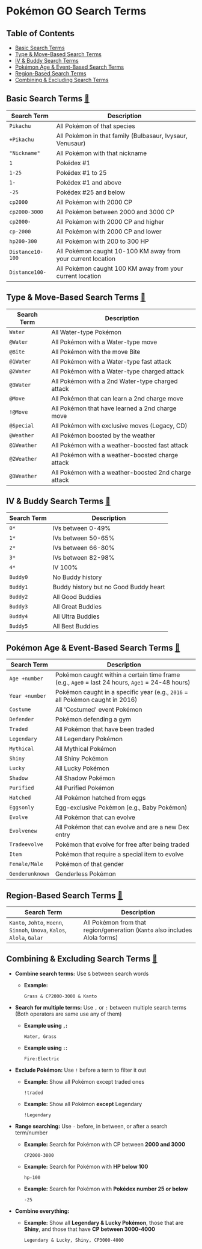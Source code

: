 # Pokémon GO Search Terms
## Table of Contents
- [Basic Search Terms](#basic-search-terms)
- [Type & Move-Based Search Terms](#type--move-based-search-terms)
- [IV & Buddy Search Terms](#iv--buddy-search-terms)
- [Pokémon Age & Event-Based Search Terms](#pokémon-age--event-based-search-terms)
- [Region-Based Search Terms](#region-based-search-terms)
- [Combining & Excluding Search Terms](#combining--excluding-search-terms)


## Basic Search Terms [🔼](#table-of-contents)

| Search Term | Description |
|------------|-------------|
| ```Pikachu``` | All Pokémon of that species |
| ```+Pikachu``` | All Pokémon in that family (Bulbasaur, Ivysaur, Venusaur) |
| ```"Nickname"``` | All Pokémon with that nickname |
| ```1``` | Pokédex #1 |
| ```1-25``` | Pokédex #1 to 25 |
| ```1-``` | Pokédex #1 and above |
| ```-25``` | Pokédex #25 and below |
| ```cp2000``` | All Pokémon with 2000 CP |
| ```cp2000-3000``` | All Pokémon between 2000 and 3000 CP |
| ```cp2000-``` | All Pokémon with 2000 CP and higher |
| ```cp-2000``` | All Pokémon with 2000 CP and lower |
| ```hp200-300``` | All Pokémon with 200 to 300 HP |
| ```Distance10-100``` | All Pokémon caught 10-100 KM away from your current location |
| ```Distance100-``` | All Pokémon caught 100 KM away from your current location |

## Type & Move-Based Search Terms [🔼](#table-of-contents)

| Search Term | Description |
|------------|-------------|
| ```Water``` | All Water-type Pokémon |
| ```@Water``` | All Pokémon with a Water-type move |
| ```@Bite``` | All Pokémon with the move Bite |
| ```@1Water``` | All Pokémon with a Water-type fast attack |
| ```@2Water``` | All Pokémon with a Water-type charged attack |
| ```@3Water``` | All Pokémon with a 2nd Water-type charged attack |
| ```@Move``` | All Pokémon that can learn a 2nd charge move |
| ```!@Move``` | All Pokémon that have learned a 2nd charge move |
| ```@Special``` | All Pokémon with exclusive moves (Legacy, CD) |
| ```@Weather``` | All Pokémon boosted by the weather |
| ```@1Weather``` | All Pokémon with a weather-boosted fast attack |
| ```@2Weather``` | All Pokémon with a weather-boosted charge attack |
| ```@3Weather``` | All Pokémon with a weather-boosted 2nd charge attack |

## IV & Buddy Search Terms [🔼](#table-of-contents)

| Search Term | Description |
|------------|-------------|
| ```0*``` | IVs between 0-49% |
| ```1*``` | IVs between 50-65% |
| ```2*``` | IVs between 66-80% |
| ```3*``` | IVs between 82-98% |
| ```4*``` | IV 100% |
| ```Buddy0``` | No Buddy history |
| ```Buddy1``` | Buddy history but no Good Buddy heart |
| ```Buddy2``` | All Good Buddies |
| ```Buddy3``` | All Great Buddies |
| ```Buddy4``` | All Ultra Buddies |
| ```Buddy5``` | All Best Buddies |

## Pokémon Age & Event-Based Search Terms [🔼](#table-of-contents)

| Search Term | Description |
|------------|-------------|
| ```Age +number``` | Pokémon caught within a certain time frame (e.g., ```Age0``` = last 24 hours, ```Age1``` = 24-48 hours) |
| ```Year +number``` | Pokémon caught in a specific year (e.g., ```2016``` = all Pokémon caught in 2016) |
| ```Costume``` | All 'Costumed' event Pokémon |
| ```Defender``` | Pokémon defending a gym |
| ```Traded``` | All Pokémon that have been traded |
| ```Legendary``` | All Legendary Pokémon |
| ```Mythical``` | All Mythical Pokémon |
| ```Shiny``` | All Shiny Pokémon |
| ```Lucky``` | All Lucky Pokémon |
| ```Shadow``` | All Shadow Pokémon |
| ```Purified``` | All Purified Pokémon |
| ```Hatched``` | All Pokémon hatched from eggs |
| ```Eggsonly``` | Egg-exclusive Pokémon (e.g., Baby Pokémon) |
| ```Evolve``` | All Pokémon that can evolve |
| ```Evolvenew``` | All Pokémon that can evolve and are a new Dex entry |
| ```Tradeevolve``` | Pokémon that evolve for free after being traded |
| ```Item``` | Pokémon that require a special item to evolve |
| ```Female/Male``` | Pokémon of that gender |
| ```Genderunknown``` | Genderless Pokémon |

## Region-Based Search Terms [🔼](#table-of-contents)

| Search Term | Description |
|------------|-------------|
| ```Kanto```, ```Johto```, ```Hoenn```, ```Sinnoh```, ```Unova```, ```Kalos```, ```Alola```, ```Galar``` | All Pokémon from that region/generation (```Kanto``` also includes Alola forms) |

## Combining & Excluding Search Terms [🔼](#table-of-contents)

- **Combine search terms:** Use ```&``` between search words  
  - **Example:**  
    ```plaintext
    Grass & CP2000-3000 & Kanto
    ```

- **Search for multiple terms:** Use ```,``` or ```:``` between multiple search terms (Both operators are same use any of them)
  - **Example using `,`:**  
    ```plaintext
    Water, Grass
    ```
  - **Example using `:`:**  
    ```plaintext
    Fire:Electric
    ```

- **Exclude Pokémon:** Use ```!``` before a term to filter it out  
  - **Example:** Show all Pokémon except traded ones  
    ```plaintext
    !traded
    ```
  - **Example:** Show all Pokémon **except** Legendary  
    ```plaintext
    !Legendary
    ```

- **Range searching:** Use ```-``` before, in between, or after a search term/number  
  - **Example:** Search for Pokémon with CP between **2000 and 3000**  
    ```plaintext
    CP2000-3000
    ```
  - **Example:** Search for Pokémon with **HP below 100**  
    ```plaintext
    hp-100
    ```
  - **Example:** Search for Pokémon with **Pokédex number 25 or below**  
    ```plaintext
    -25
    ```

- **Combine everything:**  
  - **Example:** Show all **Legendary & Lucky Pokémon**, those that are **Shiny**, and those that have **CP between 3000-4000**  
    ```plaintext
    Legendary & Lucky, Shiny, CP3000-4000
    ```
